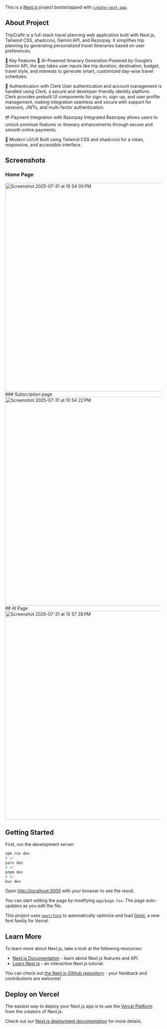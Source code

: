This is a [Next.js](https://nextjs.org) project bootstrapped with [`create-next-app`](https://nextjs.org/docs/app/api-reference/cli/create-next-app).

## About Project

TripCraftr is a full-stack travel planning web application built with Next.js, Tailwind CSS, shadcn/ui, Gemini API, and Razorpay. It simplifies trip planning by generating personalized travel itineraries based on user preferences.

🚀 Key Features
🧠 AI-Powered Itinerary Generation
Powered by Google’s Gemini API, the app takes user inputs like trip duration, destination, budget, travel style, and interests to generate smart, customized day-wise travel schedules.

🔐 Authentication with Clerk
User authentication and account management is handled using Clerk, a secure and developer-friendly identity platform. Clerk provides prebuilt UI components for sign-in, sign-up, and user profile management, making integration seamless and secure with support for sessions, JWTs, and multi-factor authentication.

💳 Payment Integration with Razorpay
Integrated Razorpay allows users to unlock premium features or itinerary enhancements through secure and smooth online payments.

💅 Modern UI/UX
Built using Tailwind CSS and shadcn/ui for a clean, responsive, and accessible interface.

## Screenshots
### Home Page
<img width="1437" height="669" alt="Screenshot 2025-07-31 at 10 54 00 PM" src="https://github.com/user-attachments/assets/58028585-7a4b-40a5-9087-fba608717f09" />
### Subscription page
<img width="1437" height="669" alt="Screenshot 2025-07-31 at 10 54 22 PM" src="https://github.com/user-attachments/assets/47e33720-9b1a-4784-a391-58a44c9958fc" />
## AI Page 
<img width="1437" height="669" alt="Screenshot 2025-07-31 at 10 57 28 PM" src="https://github.com/user-attachments/assets/47183396-a48b-486e-b984-811d9436a675" />


## Getting Started

First, run the development server:

```bash
npm run dev
# or
yarn dev
# or
pnpm dev
# or
bun dev
```


Open [http://localhost:3000](http://localhost:3000) with your browser to see the result.

You can start editing the page by modifying `app/page.tsx`. The page auto-updates as you edit the file.

This project uses [`next/font`](https://nextjs.org/docs/app/building-your-application/optimizing/fonts) to automatically optimize and load [Geist](https://vercel.com/font), a new font family for Vercel.

## Learn More

To learn more about Next.js, take a look at the following resources:

- [Next.js Documentation](https://nextjs.org/docs) - learn about Next.js features and API.
- [Learn Next.js](https://nextjs.org/learn) - an interactive Next.js tutorial.

You can check out [the Next.js GitHub repository](https://github.com/vercel/next.js) - your feedback and contributions are welcome!

## Deploy on Vercel

The easiest way to deploy your Next.js app is to use the [Vercel Platform](https://vercel.com/new?utm_medium=default-template&filter=next.js&utm_source=create-next-app&utm_campaign=create-next-app-readme) from the creators of Next.js.

Check out our [Next.js deployment documentation](https://nextjs.org/docs/app/building-your-application/deploying) for more details.
